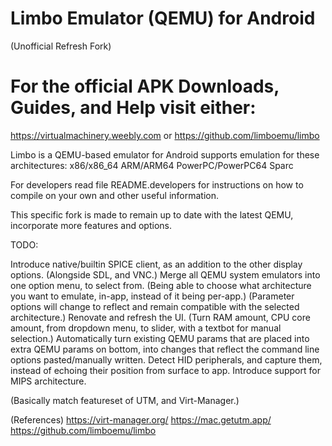 # Limbo Emulator (QEMU) for Android
(Unofficial Refresh Fork)
#
# For the official APK Downloads, Guides, and Help visit either:
https://virtualmachinery.weebly.com
or
https://github.com/limboemu/limbo

Limbo is a QEMU-based emulator for Android supports emulation for these architectures:
	x86/x86_64
	ARM/ARM64
	PowerPC/PowerPC64
	Sparc

For developers read file README.developers for instructions on how to compile on your own
	and other useful information.


This specific fork is made to remain up to date with the latest QEMU, incorporate more features and options.

TODO:

Introduce native/builtin SPICE client, as an addition to the other display options. (Alongside SDL, and VNC.)
Merge all QEMU system emulators into one option menu, to select from. (Being able to choose what architecture you want to emulate, in-app, instead of it being per-app.) (Parameter options will change to reflect and remain compatible with the selected architecture.)
Renovate and refresh the UI. (Turn RAM amount, CPU core amount, from dropdown menu, to slider, with a textbot for manual selection.)
Automatically turn existing QEMU params that are placed into extra QEMU params on bottom, into changes that reflect the command line options pasted/manually written.
Detect HID peripherals, and capture them, instead of echoing their position from surface to app.
Introduce support for MIPS architecture.

(Basically match featureset of UTM, and Virt-Manager.)

(References)
https://virt-manager.org/
https://mac.getutm.app/
https://github.com/limboemu/limbo
